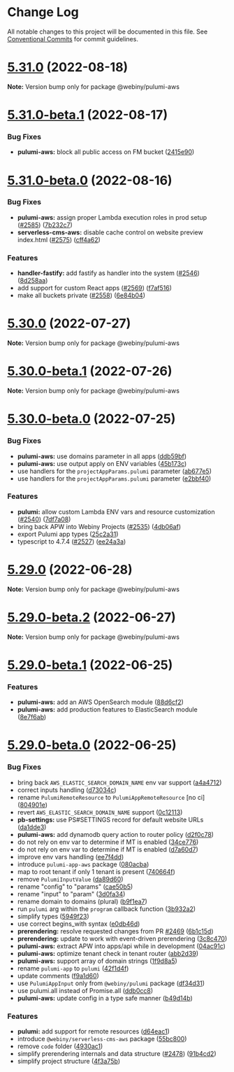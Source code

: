 # Change Log

All notable changes to this project will be documented in this file.
See [Conventional Commits](https://conventionalcommits.org) for commit guidelines.

# [5.31.0](https://github.com/webiny/webiny-js/compare/v5.31.0-beta.1...v5.31.0) (2022-08-18)

**Note:** Version bump only for package @webiny/pulumi-aws





# [5.31.0-beta.1](https://github.com/webiny/webiny-js/compare/v5.31.0-beta.0...v5.31.0-beta.1) (2022-08-17)


### Bug Fixes

* **pulumi-aws:** block all public access on FM bucket ([2415e90](https://github.com/webiny/webiny-js/commit/2415e9089d2599cad84907f66cad6c344d6f8019))





# [5.31.0-beta.0](https://github.com/webiny/webiny-js/compare/v5.30.0...v5.31.0-beta.0) (2022-08-16)


### Bug Fixes

* **pulumi-aws:** assign proper Lambda execution roles in prod setup ([#2585](https://github.com/webiny/webiny-js/issues/2585)) ([7b232c7](https://github.com/webiny/webiny-js/commit/7b232c7204429bed9a60f7a02c8bee8cad39d94f))
* **serverless-cms-aws:** disable cache control on website preview index.html ([#2575](https://github.com/webiny/webiny-js/issues/2575)) ([cff4a62](https://github.com/webiny/webiny-js/commit/cff4a628ee58bd020ead7ca031d085fd87b8db92))


### Features

* **handler-fastify:** add fastify as handler into the system ([#2546](https://github.com/webiny/webiny-js/issues/2546)) ([8d258aa](https://github.com/webiny/webiny-js/commit/8d258aa2ebd8562b79e395d7aeea6316405f7f4e))
* add support for custom React apps ([#2569](https://github.com/webiny/webiny-js/issues/2569)) ([f7af516](https://github.com/webiny/webiny-js/commit/f7af516d745b2da74da9497658f3fd9702d5a639))
* make all buckets private ([#2558](https://github.com/webiny/webiny-js/issues/2558)) ([6e84b04](https://github.com/webiny/webiny-js/commit/6e84b043f6f5bd37f5e02babdd51bad43f5914b3))





# [5.30.0](https://github.com/webiny/webiny-js/compare/v5.30.0-beta.1...v5.30.0) (2022-07-27)

**Note:** Version bump only for package @webiny/pulumi-aws





# [5.30.0-beta.1](https://github.com/webiny/webiny-js/compare/v5.30.0-beta.0...v5.30.0-beta.1) (2022-07-26)

**Note:** Version bump only for package @webiny/pulumi-aws





# [5.30.0-beta.0](https://github.com/webiny/webiny-js/compare/v5.29.0...v5.30.0-beta.0) (2022-07-25)


### Bug Fixes

* **pulumi-aws:** use domains parameter in all apps ([ddb59bf](https://github.com/webiny/webiny-js/commit/ddb59bf01c1bd9f5e6e13bff4770f0c643e37c0d))
* **pulumi-aws:** use output apply on ENV variables ([45b173c](https://github.com/webiny/webiny-js/commit/45b173ca14ab85f26018f6aa16f0861701829bc9))
* use handlers for the `projectAppParams.pulumi` parameter ([ab677e5](https://github.com/webiny/webiny-js/commit/ab677e545ea5f5271cdbdecbf008156c9cad8989))
* use handlers for the `projectAppParams.pulumi` parameter ([e2bbf40](https://github.com/webiny/webiny-js/commit/e2bbf400d79c3aa86fa70c4f7112a4701f1f3fc2))


### Features

* **pulumi:** allow custom Lambda ENV vars and resource customization ([#2540](https://github.com/webiny/webiny-js/issues/2540)) ([7df7a08](https://github.com/webiny/webiny-js/commit/7df7a08fc8ea196c3ee26ac70d749d26520b26b7))
* bring back APW into Webiny Projects ([#2535](https://github.com/webiny/webiny-js/issues/2535)) ([4db06af](https://github.com/webiny/webiny-js/commit/4db06afc3778f8451407da6f0a84c1eac37d1ec4))
* export Pulumi app types ([25c2a31](https://github.com/webiny/webiny-js/commit/25c2a31289dc93590fe4357f366649869e964b63))
* typescript to 4.7.4 ([#2527](https://github.com/webiny/webiny-js/issues/2527)) ([ee24a3a](https://github.com/webiny/webiny-js/commit/ee24a3a995942ee2588e615e42f604ed7418390a))





# [5.29.0](https://github.com/webiny/webiny-js/compare/v5.29.0-beta.2...v5.29.0) (2022-06-28)

**Note:** Version bump only for package @webiny/pulumi-aws





# [5.29.0-beta.2](https://github.com/webiny/webiny-js/compare/v5.29.0-beta.1...v5.29.0-beta.2) (2022-06-27)

**Note:** Version bump only for package @webiny/pulumi-aws





# [5.29.0-beta.1](https://github.com/webiny/webiny-js/compare/v5.29.0-beta.0...v5.29.0-beta.1) (2022-06-25)


### Features

* **pulumi-aws:** add an AWS OpenSearch module ([88d6cf2](https://github.com/webiny/webiny-js/commit/88d6cf2edb11f10b51f0c54c9cf61e004d0d54de))
* **pulumi-aws:** add production features to ElasticSearch module ([8e7f6ab](https://github.com/webiny/webiny-js/commit/8e7f6aba84704f0ede2540314c5b965f81bdbdc9))





# [5.29.0-beta.0](https://github.com/webiny/webiny-js/compare/v5.28.0...v5.29.0-beta.0) (2022-06-25)


### Bug Fixes

* bring back `AWS_ELASTIC_SEARCH_DOMAIN_NAME` env var support ([a4a4712](https://github.com/webiny/webiny-js/commit/a4a4712fb458a957c8984ff49a5b5cfc6de8dc0a))
* correct inputs handling ([d73034c](https://github.com/webiny/webiny-js/commit/d73034cdbb3ad409cc2850e8ba1dfff4e6f040b5))
* rename `PulumiRemoteResource` to `PulumiAppRemoteResource` [no ci] ([804901e](https://github.com/webiny/webiny-js/commit/804901edf77808307f7dd379e5972428346b3deb))
* revert `AWS_ELASTIC_SEARCH_DOMAIN_NAME` support ([0c12113](https://github.com/webiny/webiny-js/commit/0c12113d0d135236eb6d273754d8e967ee26e0a2))
* **pb-settings:** use PS#SETTINGS record for default website URLs ([da1dde3](https://github.com/webiny/webiny-js/commit/da1dde30cbd155c5695a772d7f1024a96e20fb85))
* **pulumi-aws:** add dynamodb query action to router policy ([d2f0c78](https://github.com/webiny/webiny-js/commit/d2f0c785e821dd57b7c1bca77441deadeea78613))
* do not rely on env var to determine if MT is enabled ([34ce776](https://github.com/webiny/webiny-js/commit/34ce776fe988551c7c5dae1e69fcd1b4b454873c))
* do not rely on env var to determine if MT is enabled ([d7a60d7](https://github.com/webiny/webiny-js/commit/d7a60d7cb591473a2952927dc2852636fab19bac))
* improve env vars handling ([ee7f4dd](https://github.com/webiny/webiny-js/commit/ee7f4dd72c37c1934b67a2965c76cd3db4831f3f))
* introduce `pulumi-app-aws` package ([080acba](https://github.com/webiny/webiny-js/commit/080acbaaff79ae472aa0cdbb2f54fb2b598bdb4d))
* map to root tenant if only 1 tenant is present ([740664f](https://github.com/webiny/webiny-js/commit/740664f02d9fbb0f3b33c1b21f5fbff6d0eb55ac))
* remove `PulumiInputValue` ([da89d60](https://github.com/webiny/webiny-js/commit/da89d60acb060802e1c409dc97d5c5c996251c79))
* rename "config" to "params" ([cae50b5](https://github.com/webiny/webiny-js/commit/cae50b5455f3b239333a1754ec6cf66edf6bc466))
* rename "input" to "param" ([3d0fa34](https://github.com/webiny/webiny-js/commit/3d0fa346ecb3d2b39ec31b05a78308351d78087c))
* rename domain to domains (plural) ([b9f1ea7](https://github.com/webiny/webiny-js/commit/b9f1ea74085ac3f8f335c3a357b22796955a54d9))
* run `pulumi` arg within the `program` callback function ([3b932a2](https://github.com/webiny/webiny-js/commit/3b932a2ea15e90de0d315bfbacf086a2e1816193))
* simplify types ([5949f23](https://github.com/webiny/webiny-js/commit/5949f23f33c346042be06dc32786a8540130be2c))
* use correct begins_with syntax ([e0db46d](https://github.com/webiny/webiny-js/commit/e0db46d6614f5cc297bfec8302debd89716a5f06))
* **prerendering:** resolve requested changes from PR [#2469](https://github.com/webiny/webiny-js/issues/2469) ([6b1c15d](https://github.com/webiny/webiny-js/commit/6b1c15d97c1428e20f24e442e3d18b088c1f058a))
* **prerendering:** update to work with event-driven prerendering ([3c8c470](https://github.com/webiny/webiny-js/commit/3c8c4701ad1c9bd4d248a2b62efbb494ddce65a6))
* **pulumi-aws:** extract APW into apps/api while in development ([04ac91c](https://github.com/webiny/webiny-js/commit/04ac91cd49e9d8a18ed91b986bce358dca0f21e4))
* **pulumi-aws:** optimize tenant check in tenant router ([abb2d39](https://github.com/webiny/webiny-js/commit/abb2d393ee176a66a81d8e077c8a9bd8f8cbe726))
* **pulumi-aws:** support array of domain strings ([1f9d8a5](https://github.com/webiny/webiny-js/commit/1f9d8a530bc589fc31e0c7ce71935a8f0c45170d))
* rename `pulumi-app` to `pulumi` ([42f1d4f](https://github.com/webiny/webiny-js/commit/42f1d4f37ede9d68b437fbe09e2125670a579c82))
* update comments ([f9a1d60](https://github.com/webiny/webiny-js/commit/f9a1d602fe81bd96766056a2a14df1aa00140705))
* use `PulumiAppInput` only from `@webiny/pulumi` package ([df34d31](https://github.com/webiny/webiny-js/commit/df34d31e14b19df1f2f88c6dc1f58b9ae378b486))
* use pulumi.all instead of Promise.all ([ddb0cc8](https://github.com/webiny/webiny-js/commit/ddb0cc872178d19e8fee1d1d8d40b342baee05cd))
* **pulumi-aws:** update config in a type safe manner ([b49d14b](https://github.com/webiny/webiny-js/commit/b49d14b0434698a27a8c98beabbe7fe08b1f3d1c))


### Features

* **pulumi:** add support for remote resources ([d64eac1](https://github.com/webiny/webiny-js/commit/d64eac110d632faa4f3128f405248ed5ce004f42))
* introduce `@webiny/serverless-cms-aws` package ([55bc800](https://github.com/webiny/webiny-js/commit/55bc800102c791d048ce98c6b2a25f14809a2aa5))
* remove `code` folder ([4930ac1](https://github.com/webiny/webiny-js/commit/4930ac1baf61de25635a8a02589e3bd28bf49556))
* simplify prerendering internals and data structure ([#2478](https://github.com/webiny/webiny-js/issues/2478)) ([91b4cd2](https://github.com/webiny/webiny-js/commit/91b4cd2590993624136e5b9b82ae534a83933fee))
* simplify project structure ([4f3a75b](https://github.com/webiny/webiny-js/commit/4f3a75b0b1028e42689b7ea69a3e25925b7b3689))
